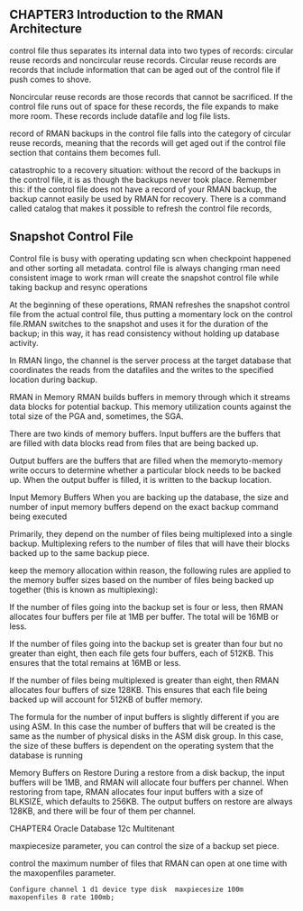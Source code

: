 



CHAPTER3 Introduction to the RMAN Architecture
----------------

control file thus separates its internal data into two types of records:
circular reuse records and noncircular reuse records. Circular reuse records are
records that include information that can be aged out of the control file if push
comes to shove.


Noncircular
reuse records are those records that cannot be sacrificed. If the control file runs
out of space for these records, the file expands to make more room. These
records include datafile and log file lists.

record of RMAN backups in the control file falls into the category of
circular reuse records, meaning that the records will get aged out if the control
file section that contains them becomes full. 

catastrophic to a recovery situation: without the record of the backups in the control file, it is as
though the backups never took place. Remember this: if the control file does not
have a record of your RMAN backup, the backup cannot easily be used by
RMAN for recovery. There is a command called catalog that makes it possible
to refresh the control file records,



Snapshot Control File
--

Control file is busy with operating updating scn when checkpoint happened and other sorting all metadata. 
control file is always changing rman need consistent image to work rman will create the snapshot control file while 
taking backup and resync operations 

At the beginning of these operations, RMAN refreshes the snapshot control file from the actual control file, 
thus putting a momentary lock on the control file.RMAN switches to the snapshot and uses it for the duration of
the backup; in this way, it has read consistency without holding up database activity.



In RMAN lingo, the channel is the server process at the target database that coordinates the
reads from the datafiles and the writes to the specified location during backup.



RMAN in Memory
RMAN builds buffers in memory through which it streams data blocks for
potential backup. This memory utilization counts against the total size of the
PGA and, sometimes, the SGA.


There are two kinds of memory buffers. 
Input buffers are the buffers that are filled with data blocks read from files that are
being backed up. 

Output buffers are the buffers that are filled when the memoryto-memory write occurs to determine whether a particular block needs to be backed up. When the output buffer is filled, it is written to the backup location.


Input Memory Buffers
When you are backing up the database, the size and number of input memory
buffers depend on the exact backup command being executed


Primarily, they
depend on the number of files being multiplexed into a single backup.
Multiplexing refers to the number of files that will have their blocks backed up to
the same backup piece.



keep the memory allocation within reason, the following rules are applied to the memory buffer sizes based on the number of files being backed up together (this is known as multiplexing):

If the number of files going into the backup set is four or less, then RMAN
allocates four buffers per file at 1MB per buffer. The total will be 16MB or
less.

If the number of files going into the backup set is greater than four but no
greater than eight, then each file gets four buffers, each of 512KB. This
ensures that the total remains at 16MB or less.

If the number of files being multiplexed is greater than eight, then RMAN
allocates four buffers of size 128KB. This ensures that each file being
backed up will account for 512KB of buffer memory.


The formula for the number of input buffers is slightly different if you are
using ASM. In this case the number of buffers that will be created is the same as
the number of physical disks in the ASM disk group. In this case, the size of
these buffers is dependent on the operating system that the database is running



Memory Buffers on Restore
During a restore from a disk backup, the input buffers will be 1MB, and RMAN
will allocate four buffers per channel. When restoring from tape, RMAN
allocates four input buffers with a size of BLKSIZE, which defaults to 256KB.
The output buffers on restore are always 128KB, and there will be four of them
per channel.



CHAPTER4 Oracle Database 12c Multitenant

maxpiecesize parameter, you can control the size of a backup set piece.

control the maximum number of files that RMAN can open at one time with the maxopenfiles parameter.

    Configure channel 1 d1 device type disk  maxpiecesize 100m maxopenfiles 8 rate 100mb;


















